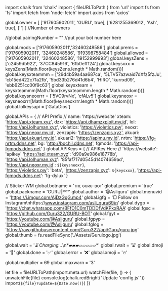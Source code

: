 import chalk from 'chalk'
import { fileURLToPath } from 'url'
import fs from 'fs'
import fetch from 'node-fetch'
import axios from 'axios'


global.owner = [
  ['917605902011', 'GURU', true],
  ['6281255369012', 'Ash', true], 
  [''] 
] //Number of owners

//global.pairingNumber = "" //put your bot number here

global.mods = ['917605902011','32460248586'] 
global.prems = ['917605902011', '32460248586', '919398758484']
global.allowed = ['917605902011', '32460248586', '19152999993']
global.keysZens = ['c2459db922', '37CC845916', '6fb0eff124']
global.keysxxx = keysZens[Math.floor(keysZens.length * Math.random())]
global.keysxteammm = ['29d4b59a4aa687ca', '5LTV57azwaid7dXfz5fzJu', 'cb15ed422c71a2fb', '5bd33b276d41d6b4', 'HIRO', 'kurrxd09', 'ebb6251cc00f9c63']
global.keysxteam = keysxteammm[Math.floor(keysxteammm.length * Math.random())]
global.keysneoxrrr = ['5VC9rvNx', 'cfALv5']
global.keysneoxr = keysneoxrrr[Math.floor(keysneoxrrr.length * Math.random())]
global.lolkeysapi = ['GataDios']

global.APIs = { // API Prefix
  // name: 'https://website'
  xteam: 'https://api.xteam.xyz', 
  dzx: 'https://api.dhamzxploit.my.id',
  lol: 'https://api.lolhuman.xyz',
  violetics: 'https://violetics.pw',
  neoxr: 'https://api.neoxr.my.id',
  zenzapis: 'https://zenzapis.xyz',
  akuari: 'https://api.akuari.my.id',
  akuari2: 'https://apimu.my.id',
  nrtm: 'https://fg-nrtm.ddns.net',
  bg: 'http://bochil.ddns.net',
  fgmods: 'https://api-fgmods.ddns.net'
}
global.APIKeys = { // APIKey Here
  // 'https://website': 'apikey'
  'https://api.xteam.xyz': 'd90a9e986e18778b',
  'https://api.lolhuman.xyz': '85faf717d0545d14074659ad',
  'https://api.neoxr.my.id': `${keysneoxr}`,	
  'https://violetics.pw': 'beta',
  'https://zenzapis.xyz': `${keysxxx}`, 
  'https://api-fgmods.ddns.net': 'fg-dylux'
}

// Sticker WM
global.botname = 'ᴛʜᴇ ɢᴜʀᴜ-ʙᴏᴛ'
global.premium = 'true'
global.packname = 'GURU┃ᴮᴼᵀ' 
global.author = '@Asliguru' 
global.menuvid = 'https://i.imgur.com/AjDzGgG.mp4'
global.igfg = '▢ Follow on Instagram\nhttps://www.instagram.com/asli_guru69\n' 
global.dygp = 'https://chat.whatsapp.com/BFfD1C0mTDDDfVdKPkxRAA'
global.fgsc = 'https://github.com/Guru322/GURU-BOT' 
global.fgyt = 'https://youtube.com/@Asliguru'
global.fgpyp = 'https://youtube.com/@Asliguru'
global.fglog = 'https://raw.githubusercontent.com/Guru322/api/Guru/guru.jpg' 
global.thumb = fs.readFileSync('./Assets/Gurulogo.jpg')


global.wait = '*⌛ _Charging..._*\n*▰▰▰▱▱▱▱▱*'
global.rwait = '⌛'
global.dmoji = '🤭'
global.done = '✅'
global.error = '❌' 
global.xmoji = '🔥' 

global.multiplier = 69 
global.maxwarn = '3' 

let file = fileURLToPath(import.meta.url)
watchFile(file, () => {
  unwatchFile(file)
  console.log(chalk.redBright("Update 'config.js'"))
  import(`${file}?update=${Date.now()}`)
})
